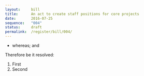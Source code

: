 ```yaml
---
layout:     bill
title:      An act to create staff positions for core projects
date:       2016-07-25
sequence:   "004"
status:     draft
permalink:  /register/bill/004/
---
```


- whereas; and

Therefore be it resolved:

1. First
2. Second

